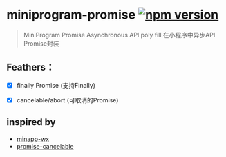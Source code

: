 # miniprogram-promise [![npm version](https://badge.fury.io/js/miniprogram-promise.svg)](https://npmjs.com/package/miniprogram-promise)

> MiniProgram Promise Asynchronous API poly fill
> 在小程序中异步API Promise封装

## Feathers：
* [x] finally Promise (支持Finally)
* [x] cancelable/abort (可取消的Promise)




## inspired by
* [minapp-wx](https://github.com/wx-minapp/minapp-wx)
* [promise-cancelable](https://github.com/joaogranado/promise-cancelable)
